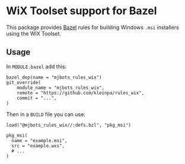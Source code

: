 # WiX Toolset support for Bazel

This package provides [Bazel](https://bazel.build) rules for building
Windows `.msi` installers using the WiX Toolset.

## Usage

In `MODULE.bazel` add this:

```
bazel_dep(name = "mjbots_rules_wix")
git_override(
    module_name = "mjbots_rules_wix",
    remote = "https://github.com/kleinpa/rules_wix",
    commit = "...",
)
```

Then in a `BUILD` file you can use:

```
load("@mjbots_rules_wix//:defs.bzl", "pkg_msi")

pkg_msi(
  name = "example.msi",
  src = "example.wxs",
  # ...
)
```
